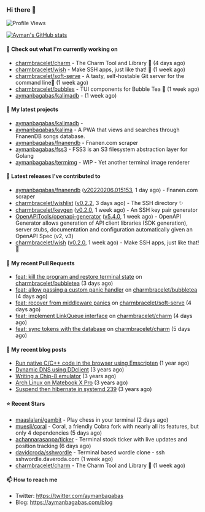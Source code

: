 ### Hi there 👋

![Profile Views](https://komarev.com/ghpvc/?username=aymanbagabas&label=PROFILE+VIEWS)

[![Ayman's GitHub stats](https://github-readme-stats.vercel.app/api?username=aymanbagabas&count_private=true&show_icons=true)](https://github.com/anuraghazra/github-readme-stats)

#### 👷 Check out what I'm currently working on

- [charmbracelet/charm](https://github.com/charmbracelet/charm) - The Charm Tool and Library 🌟 (4 days ago)
- [charmbracelet/wish](https://github.com/charmbracelet/wish) - Make SSH apps, just like that! 💫 (1 week ago)
- [charmbracelet/soft-serve](https://github.com/charmbracelet/soft-serve) - A tasty, self-hostable Git server for the command line🍦 (1 week ago)
- [charmbracelet/bubbles](https://github.com/charmbracelet/bubbles) - TUI components for Bubble Tea 🍡 (1 week ago)
- [aymanbagabas/kalimadb](https://github.com/aymanbagabas/kalimadb) -  (1 week ago)

#### 🌱 My latest projects

- [aymanbagabas/kalimadb](https://github.com/aymanbagabas/kalimadb) - 
- [aymanbagabas/kalima](https://github.com/aymanbagabas/kalima) - A PWA that views and searches through FnanenDB songs database.
- [aymanbagabas/fnanendb](https://github.com/aymanbagabas/fnanendb) - Fnanen.com scraper
- [aymanbagabas/fss3](https://github.com/aymanbagabas/fss3) - FSS3 is an S3 filesystem abstraction layer for Golang
- [aymanbagabas/termimg](https://github.com/aymanbagabas/termimg) - WIP - Yet another terminal image renderer

#### 🔭 Latest releases I've contributed to

- [aymanbagabas/fnanendb](https://github.com/aymanbagabas/fnanendb) ([v20220206.015153](https://github.com/aymanbagabas/fnanendb/releases/tag/v20220206.015153), 1 day ago) - Fnanen.com scraper
- [charmbracelet/wishlist](https://github.com/charmbracelet/wishlist) ([v0.2.2](https://github.com/charmbracelet/wishlist/releases/tag/v0.2.2), 3 days ago) - The SSH directory ✨
- [charmbracelet/keygen](https://github.com/charmbracelet/keygen) ([v0.2.0](https://github.com/charmbracelet/keygen/releases/tag/v0.2.0), 1 week ago) - An SSH key pair generator
- [OpenAPITools/openapi-generator](https://github.com/OpenAPITools/openapi-generator) ([v5.4.0](https://github.com/OpenAPITools/openapi-generator/releases/tag/v5.4.0), 1 week ago) - OpenAPI Generator allows generation of API client libraries (SDK generation), server stubs, documentation and configuration automatically given an OpenAPI Spec (v2, v3)
- [charmbracelet/wish](https://github.com/charmbracelet/wish) ([v0.2.0](https://github.com/charmbracelet/wish/releases/tag/v0.2.0), 1 week ago) - Make SSH apps, just like that! 💫

#### 🔨 My recent Pull Requests

- [feat: kill the program and restore terminal state](https://github.com/charmbracelet/bubbletea/pull/219) on [charmbracelet/bubbletea](https://github.com/charmbracelet/bubbletea) (3 days ago)
- [feat: allow passing a custom panic handler](https://github.com/charmbracelet/bubbletea/pull/218) on [charmbracelet/bubbletea](https://github.com/charmbracelet/bubbletea) (4 days ago)
- [feat: recover from middleware panics](https://github.com/charmbracelet/soft-serve/pull/85) on [charmbracelet/soft-serve](https://github.com/charmbracelet/soft-serve) (4 days ago)
- [feat: implement LinkQueue interface](https://github.com/charmbracelet/charm/pull/84) on [charmbracelet/charm](https://github.com/charmbracelet/charm) (4 days ago)
- [feat: sync tokens with the database](https://github.com/charmbracelet/charm/pull/81) on [charmbracelet/charm](https://github.com/charmbracelet/charm) (5 days ago)

#### 📜 My recent blog posts

- [Run native C/C&#43;&#43; code in the browser using Emscripten](https://aymanbagabas.com/blog/2020/11/18/run-native-c-c&#43;&#43;-code-in-the-browser-using-emscripten.html) (1 year ago)
- [Dynamic DNS using DDclient](https://aymanbagabas.com/blog/2019/02/16/dynamic-dns-using-ddclient.html) (3 years ago)
- [Writing a Chip-8 emulator](https://aymanbagabas.com/blog/2018/09/17/chip-8-emulator.html) (3 years ago)
- [Arch Linux on Matebook X Pro](https://aymanbagabas.com/blog/2018/07/23/archlinux-on-matebook-x-pro.html) (3 years ago)
- [Suspend then hibernate in systemd 239](https://aymanbagabas.com/blog/2018/07/18/suspend-then-hibernate.html) (3 years ago)

#### ⭐ Recent Stars

- [maaslalani/gambit](https://github.com/maaslalani/gambit) - Play chess in your terminal (2 days ago)
- [muesli/coral](https://github.com/muesli/coral) - Coral, a friendly Cobra fork with nearly all its features, but only 4 dependencies (5 days ago)
- [achannarasappa/ticker](https://github.com/achannarasappa/ticker) - Terminal stock ticker with live updates and position tracking (6 days ago)
- [davidcroda/sshwordle](https://github.com/davidcroda/sshwordle) - Terminal based wordle clone - ssh sshwordle.daveroda.com (1 week ago)
- [charmbracelet/charm](https://github.com/charmbracelet/charm) - The Charm Tool and Library 🌟 (1 week ago)

#### 📫 How to reach me

- Twitter: https://twitter.com/aymanbagabas
- Blog: https://aymanbagabas.com/blog
